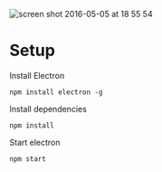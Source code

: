 ![screen shot 2016-05-05 at 18 55 54](https://cloud.githubusercontent.com/assets/209966/15050281/075a8e68-12f3-11e6-8cd6-0ec39d391ffa.png)

# Setup

Install Electron
```
npm install electron -g
```

Install dependencies
```
npm install
```

Start electron
```
npm start
```

